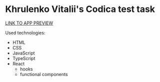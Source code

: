 # Khrulenko Vitalii's Codica test task

[LINK TO APP PREVIEW](https://khrulenko.github.io/codica_weather/)

Used technologies:

- HTML
- CSS
- JavaScript
- TypeScript
- React
  - hooks
  - functional components
